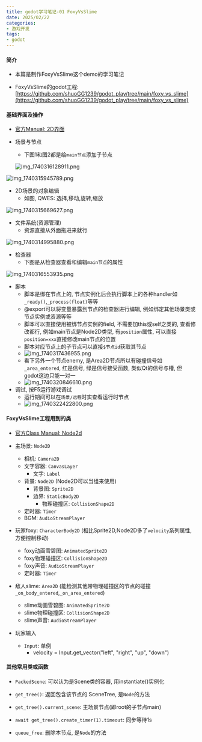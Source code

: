 ```yaml
---
title: godot学习笔记-01 FoxyVsSlime
date: 2025/02/22
categories: 
- 游戏开发
tags:
- godot
---
```


#### 简介

* 本篇是制作FoxyVsSlime这个demo的学习笔记

* FoxyVsSlime的godot工程: [https://github.com/shuoGG1239/godot_play/tree/main/foxy_vs_slime](https://github.com/shuoGG1239/godot_play/tree/main/foxy_vs_slime)



#### 基础界面及操作

* [官方Manual: 2D界面](https://docs.godotengine.org/zh-cn/4.3/tutorials/2d/introduction_to_2d.html#d-workspace)

* 场景与节点

  * 下图1和图2都是给`main节点`添加子节点

  ![img_1740316128911.png](https://s2.loli.net/2025/02/23/cryvfN5nMFBL6DP.png)

![img_1740315945789.png](https://s2.loli.net/2025/02/23/Y9QxdBcybkfNjG1.png)

* 2D场景的对象编辑
  * 如图, QWES: 选择,移动,旋转,缩放

![img_1740315669627.png](https://s2.loli.net/2025/02/23/I9vMBqaPWYZsGF4.png)

* 文件系统(资源管理)
  * 资源直接从外面拖进来就行

![img_1740314995880.png](https://s2.loli.net/2025/02/23/D63gBEwKQnJaWHk.png)



* 检查器
  * 下图是从检查器查看和编辑`main节点`的属性

![img_1740316553935.png](https://s2.loli.net/2025/02/23/UIBNA1Esh2yQ4vJ.png)

* 脚本
  * 脚本是绑在节点上的, 节点实例化后会执行脚本上的各种handler如`_ready()`,`_process(float)`等等
  * @export可以将变量暴露到节点的检查器进行编辑, 例如绑定其他场景类或节点实例或资源等等
  * 脚本可以直接使用被绑节点实例的field, 不需要加this或self之类的, 查看修改都行, 例如main节点是Node2D类型, 有`position`属性, 可以直接`position=xxx`直接修改main节点的位置
  * 脚本对应节点上的子节点可以直接`$节点id`获取其节点
  * ![img_1740317436955.png](https://s2.loli.net/2025/02/23/rhEVwsut1JOc4HU.png)
  * 看下另外一个节点enemy, 是Area2D节点所以有碰撞信号如`_area_entered`, 红是信号, 绿是信号接受函数, 类似Qt的信号与槽, 但godot这边只能一对一
  * ![img_1740320846610.png](https://s2.loli.net/2025/02/23/xvTu2sHfIOZc5FX.png)
* 调试, 按F5运行游戏调试
  * 运行期间可以在`场景/远程`时实查看运行时节点
  * ![img_1740322422800.png](https://s2.loli.net/2025/02/23/Qrqm3otP9cuMOIK.png)



#### FoxyVsSlime工程用到的类

* [官方Class Manual: Node2d](https://docs.godotengine.org/zh-cn/4.3/classes/class_node2d.html)

* 主场景: `Node2D`

  * 相机: `Camera2D`
  * 文字容器: `CanvasLayer`
    * 文字: `Label`
  * 背景: `Node2D` (Node2D可以当组来使用)
    * 背景图: `Sprite2D`
    * 边界: `StaticBody2D`
      * 物理碰撞区: `CollisionShape2D`
  * 定时器: `Timer `
  * BGM: `AudioStreamPlayer`

  

* 玩家foxy: `CharacterBody2D` (相比Sprite2D,Node2D多了`velocity`系列属性, 方便控制移动)

  * foxy动画雪碧图: `AnimatedSprite2D`
  * foxy物理碰撞区:  `CollisionShape2D`
  * foxy声音: `AudioStreamPlayer`
  * 定时器: `Timer`

  

* 敌人slime: `Area2D` (能检测其他带物理碰撞区的节点的碰撞`_on_body_entered`,`_on_area_entered`)

  * slime动画雪碧图: `AnimatedSprite2D`
  * slime物理碰撞区:  `CollisionShape2D`
  * slime声音: `AudioStreamPlayer`

  

* 玩家输入

  * `Input`: 单例
    * velocity = Input.get_vector("left", "right", "up", "down")



#### 其他常用类或函数

* `PackedScene`: 可以认为是Scene类的容器, 用instantiate()实例化

* `get_tree()`: 返回包含该节点的 SceneTree, 是`Node`的方法
* `get_tree().current_scene`: 主场景节点(即root的子节点main)
* `await get_tree().create_timer(1).timeout`: 同步等待1s
* `queue_free`: 删除本节点, 是`Node`的方法